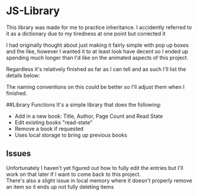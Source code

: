 # JS-Library
This library was made for me to practice inheritance. I accidently referred to it as a dictionary due to my tiredness at one point but corrected it 

I had originally thought about just making it fairly simple with pop up boxes and the like, however I wanted it to at least look have decent so I ended up spending much longer than I'd like on the animated aspects of this project.

Regardless it's relatively finished as far as I can tell and as such I'll list the details below:

The naming conventions on this could be better so I'll adjust them when I finished.

##Library Functions
It's a simple library that does the following:

* Add in a new book: Title, Author, Page Count and Read State
* Edit existing books "read-state"
* Remove a book if requested
* Uses local storage to bring up previous books


## Issues

Unfortunately I haven't yet figured out how to fully edit the entries but I'll work on that later if I want to come back to this project. 
<br> 
There's also a slight issue in local memory where it doesn't properly remove an item so it ends up not fully deleting items 
